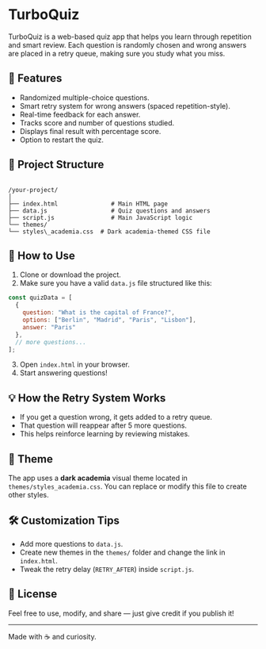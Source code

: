 # TurboQuiz

TurboQuiz is a web-based quiz app that helps you learn through repetition and smart review. Each question is randomly chosen and wrong answers are placed in a retry queue, making sure you study what you miss.

## 🎯 Features

- Randomized multiple-choice questions.
- Smart retry system for wrong answers (spaced repetition-style).
- Real-time feedback for each answer.
- Tracks score and number of questions studied.
- Displays final result with percentage score.
- Option to restart the quiz.

## 📁 Project Structure

```

/your-project/
│
├── index.html               # Main HTML page
├── data.js                  # Quiz questions and answers
├── script.js                # Main JavaScript logic
└── themes/
└── styles\_academia.css  # Dark academia-themed CSS file

````

## 🚀 How to Use

1. Clone or download the project.
2. Make sure you have a valid `data.js` file structured like this:

```js
const quizData = [
  {
    question: "What is the capital of France?",
    options: ["Berlin", "Madrid", "Paris", "Lisbon"],
    answer: "Paris"
  },
  // more questions...
];
````

3. Open `index.html` in your browser.
4. Start answering questions!

## 💡 How the Retry System Works

* If you get a question wrong, it gets added to a retry queue.
* That question will reappear after 5 more questions.
* This helps reinforce learning by reviewing mistakes.

## 🎨 Theme

The app uses a **dark academia** visual theme located in `themes/styles_academia.css`. You can replace or modify this file to create other styles.

## 🛠️ Customization Tips

* Add more questions to `data.js`.
* Create new themes in the `themes/` folder and change the link in `index.html`.
* Tweak the retry delay (`RETRY_AFTER`) inside `script.js`.

## 📄 License

Feel free to use, modify, and share — just give credit if you publish it!

---

Made with ☕ and curiosity.


